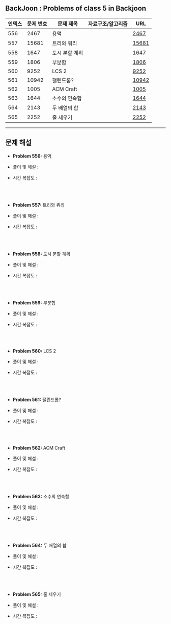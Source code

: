 ## BackJoon : Problems of class 5 in Backjoon

| 인덱스 | 문제 번호 | 문제 제목 | 자료구조/알고리즘 | URL |
|--------|------------|-----------------------------|------------------|------------------------------------------------|
| 556    | 2467       | 용액               |                  | [2467](https://www.acmicpc.net/problem/2467)   |
| 557    | 15681       | 트리와 쿼리               |                  | [15681](https://www.acmicpc.net/problem/15681)   |
| 558    | 1647       | 도시 분할 계획               |                  | [1647](https://www.acmicpc.net/problem/1647)   |
| 559    | 1806       | 부분합               |                  | [1806](https://www.acmicpc.net/problem/1806)   |
| 560    | 9252       | LCS 2               |                  | [9252](https://www.acmicpc.net/problem/9252)   |
| 561    | 10942       | 팰린드롬?               |                  | [10942](https://www.acmicpc.net/problem/10942)   |
| 562    | 1005       | ACM Craft               |                  | [1005](https://www.acmicpc.net/problem/1005)   |
| 563    | 1644       | 소수의 연속합               |                  | [1644](https://www.acmicpc.net/problem/1644)   |
| 564    | 2143       | 두 배열의 합               |                  | [2143](https://www.acmicpc.net/problem/2143)   |
| 565    | 2252       | 줄 세우기               |                  | [2252](https://www.acmicpc.net/problem/2252)   |

---

## 문제 해설

- **Problem 556:** 용액  
- 풀이 및 해설 :  
- 시간 복잡도 :  
<br><br><br>

- **Problem 557:** 트리와 쿼리  
- 풀이 및 해설 :  
- 시간 복잡도 :  
<br><br><br>

- **Problem 558:** 도시 분할 계획  
- 풀이 및 해설 :  
- 시간 복잡도 :  
<br><br><br>

- **Problem 559:** 부분합  
- 풀이 및 해설 :  
- 시간 복잡도 :  
<br><br><br>

- **Problem 560:** LCS 2  
- 풀이 및 해설 :  
- 시간 복잡도 :  
<br><br><br>

- **Problem 561:** 팰린드롬?  
- 풀이 및 해설 :  
- 시간 복잡도 :  
<br><br><br>

- **Problem 562:** ACM Craft  
- 풀이 및 해설 :  
- 시간 복잡도 :  
<br><br><br>

- **Problem 563:** 소수의 연속합  
- 풀이 및 해설 :  
- 시간 복잡도 :  
<br><br><br>

- **Problem 564:** 두 배열의 합  
- 풀이 및 해설 :  
- 시간 복잡도 :  
<br><br><br>

- **Problem 565:** 줄 세우기  
- 풀이 및 해설 :  
- 시간 복잡도 :  
<br><br><br>
